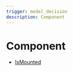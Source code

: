 ```yaml
---
trigger: model_decision
description: Component
---
```


# Component

- [IsMounted](https://runed.dev/docs/utilities/is-mounted)

